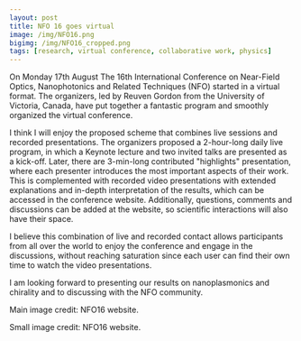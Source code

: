 ```yaml
---
layout: post
title: NFO 16 goes virtual 
image: /img/NFO16.png
bigimg: /img/NFO16_cropped.png
tags: [research, virtual conference, collaborative work, physics]
---
```



On Monday 17th August The 16th International Conference on Near-Field Optics, Nanophotonics and Related Techniques (NFO) started in a virtual format. 
The organizers, led by Reuven Gordon from the University of Victoria, Canada, have put together a fantastic program and smoothly organized the virtual conference. 

I think I will enjoy the proposed scheme that combines live sessions and recorded presentations. 
The organizers proposed a 2-hour-long daily live program, in which a Keynote lecture and two invited talks are presented as a kick-off. Later, there are 3-min-long contributed
"highlights" presentation, where each presenter introduces the most important aspects of their work. This is complemented with recorded video 
presentations with extended explanations and in-depth interpretation of the results, which can be accessed in the conference website. Additionally, questions, comments
and discussions can be added at the website, so scientific interactions will also have their space.

I believe this combination of live and recorded contact allows participants from all over the world to enjoy the conference and engage in the discussions, without
reaching saturation since each user can find their own time to watch the video presentations.

I am looking forward to presenting our results on nanoplasmonics and chirality and to discussing with the NFO community.



Main image credit: NFO16 website.

Small image credit: NFO16 website.
 

 